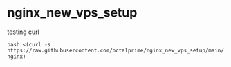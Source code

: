 # nginx_new_vps_setup
testing curl

`bash <(curl -s https://raw.githubusercontent.com/octalprime/nginx_new_vps_setup/main/nginx)`
